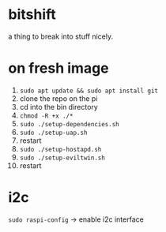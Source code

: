 # bitshift
a thing to break into stuff nicely.

# on fresh image
1. `sudo apt update && sudo apt install git`
2. clone the repo on the pi
3. cd into the bin directory
4. `chmod -R +x ./*`
5. `sudo ./setup-dependencies.sh`
6. `sudo ./setup-uap.sh`
7. restart
8. `sudo ./setup-hostapd.sh`
9. `sudo ./setup-eviltwin.sh`
10. restart

# i2c
`sudo raspi-config` -> enable i2c interface
